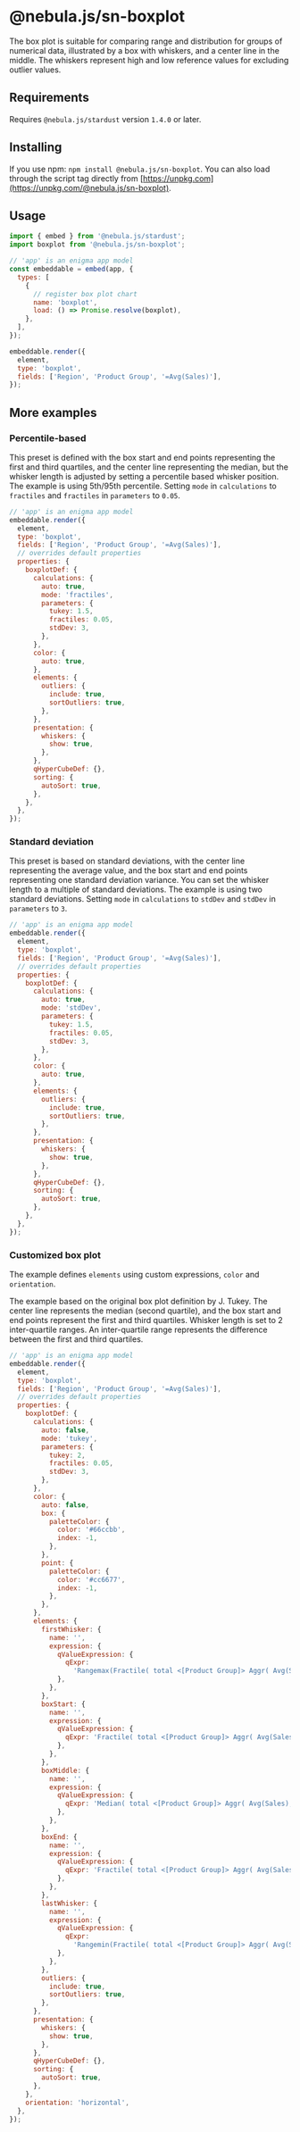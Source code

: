 # @nebula.js/sn-boxplot

The box plot is suitable for comparing range and distribution for groups of numerical data, illustrated by a box with whiskers, and a center line in the middle. The whiskers represent high and low reference values for excluding outlier values.

## Requirements

Requires `@nebula.js/stardust` version `1.4.0` or later.

## Installing

If you use npm: `npm install @nebula.js/sn-boxplot`. You can also load through the script tag directly from [https://unpkg.com](https://unpkg.com/@nebula.js/sn-boxplot).

## Usage

<!--![image info](./assets/sn-boxplot-chart.png)-->

```js
import { embed } from '@nebula.js/stardust';
import boxplot from '@nebula.js/sn-boxplot';

// 'app' is an enigma app model
const embeddable = embed(app, {
  types: [
    {
      // register box plot chart
      name: 'boxplot',
      load: () => Promise.resolve(boxplot),
    },
  ],
});

embeddable.render({
  element,
  type: 'boxplot',
  fields: ['Region', 'Product Group', '=Avg(Sales)'],
});
```

## More examples

### Percentile-based

This preset is defined with the box start and end points representing the first and third quartiles, and the center line representing the median, but the whisker length is adjusted by setting a percentile based whisker position. The example is using 5th/95th percentile. Setting `mode` in `calculations` to `fractiles` and `fractiles` in `parameters` to `0.05`.

<!--![image info](./assets/sn-boxplot-chart-fractiles.png)-->

```js
// 'app' is an enigma app model
embeddable.render({
  element,
  type: 'boxplot',
  fields: ['Region', 'Product Group', '=Avg(Sales)'],
  // overrides default properties
  properties: {
    boxplotDef: {
      calculations: {
        auto: true,
        mode: 'fractiles',
        parameters: {
          tukey: 1.5,
          fractiles: 0.05,
          stdDev: 3,
        },
      },
      color: {
        auto: true,
      },
      elements: {
        outliers: {
          include: true,
          sortOutliers: true,
        },
      },
      presentation: {
        whiskers: {
          show: true,
        },
      },
      qHyperCubeDef: {},
      sorting: {
        autoSort: true,
      },
    },
  },
});
```

### Standard deviation

This preset is based on standard deviations, with the center line representing the average value, and the box start and end points representing one standard deviation variance. You can set the whisker length to a multiple of standard deviations. The example is using two standard deviations. Setting `mode` in `calculations` to `stdDev` and `stdDev` in `parameters` to `3`.

<!--![image info](./assets/sn-boxplot-chart-stdDev.png)-->

```js
// 'app' is an enigma app model
embeddable.render({
  element,
  type: 'boxplot',
  fields: ['Region', 'Product Group', '=Avg(Sales)'],
  // overrides default properties
  properties: {
    boxplotDef: {
      calculations: {
        auto: true,
        mode: 'stdDev',
        parameters: {
          tukey: 1.5,
          fractiles: 0.05,
          stdDev: 3,
        },
      },
      color: {
        auto: true,
      },
      elements: {
        outliers: {
          include: true,
          sortOutliers: true,
        },
      },
      presentation: {
        whiskers: {
          show: true,
        },
      },
      qHyperCubeDef: {},
      sorting: {
        autoSort: true,
      },
    },
  },
});
```

### Customized box plot

The example defines `elements` using custom expressions, `color` and `orientation`.

The example based on the original box plot definition by J. Tukey. The center line represents the median (second quartile), and the box start and end points represent the first and third quartiles. Whisker length is set to 2 inter-quartile ranges. An inter-quartile range represents the difference between the first and third quartiles.

<!--![image info](./assets/sn-boxplot-chart-customized.png)-->

```js
// 'app' is an enigma app model
embeddable.render({
  element,
  type: 'boxplot',
  fields: ['Region', 'Product Group', '=Avg(Sales)'],
  // overrides default properties
  properties: {
    boxplotDef: {
      calculations: {
        auto: false,
        mode: 'tukey',
        parameters: {
          tukey: 2,
          fractiles: 0.05,
          stdDev: 3,
        },
      },
      color: {
        auto: false,
        box: {
          paletteColor: {
            color: '#66ccbb',
            index: -1,
          },
        },
        point: {
          paletteColor: {
            color: '#cc6677',
            index: -1,
          },
        },
      },
      elements: {
        firstWhisker: {
          name: '',
          expression: {
            qValueExpression: {
              qExpr:
                'Rangemax(Fractile( total <[Product Group]> Aggr( Avg(Sales), [Product Group], [Region] ) ,0.25 ) - ((Fractile( total <[Product Group]> Aggr( Avg(Sales), [Product Group], [Region] ) ,0.75 ) - Fractile( total <[Product Group]> Aggr( Avg(Sales), [Product Group], [Region] ) ,0.25 )) * 2), Min( total <[Product Group]> Aggr( Avg(Sales), [Product Group], [Region] )  ))',
            },
          },
        },
        boxStart: {
          name: '',
          expression: {
            qValueExpression: {
              qExpr: 'Fractile( total <[Product Group]> Aggr( Avg(Sales), [Product Group], [Region] ) ,0.25 )',
            },
          },
        },
        boxMiddle: {
          name: '',
          expression: {
            qValueExpression: {
              qExpr: 'Median( total <[Product Group]> Aggr( Avg(Sales), [Product Group], [Region] )  )',
            },
          },
        },
        boxEnd: {
          name: '',
          expression: {
            qValueExpression: {
              qExpr: 'Fractile( total <[Product Group]> Aggr( Avg(Sales), [Product Group], [Region] ) ,0.75 )',
            },
          },
        },
        lastWhisker: {
          name: '',
          expression: {
            qValueExpression: {
              qExpr:
                'Rangemin(Fractile( total <[Product Group]> Aggr( Avg(Sales), [Product Group], [Region] ) ,0.75 ) + ((Fractile( total <[Product Group]> Aggr( Avg(Sales), [Product Group], [Region] ) ,0.75 ) - Fractile( total <[Product Group]> Aggr( Avg(Sales), [Product Group], [Region] ) ,0.25 )) * 2), Max( total <[Product Group]> Aggr( Avg(Sales), [Product Group], [Region] )  ))',
            },
          },
        },
        outliers: {
          include: true,
          sortOutliers: true,
        },
      },
      presentation: {
        whiskers: {
          show: true,
        },
      },
      qHyperCubeDef: {},
      sorting: {
        autoSort: true,
      },
    },
    orientation: 'horizontal',
  },
});
```

